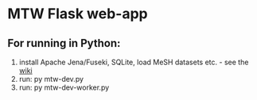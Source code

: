 # MTW Flask web-app

## For running in Python:

1. install Apache Jena/Fuseki, SQLite, load MeSH datasets etc. - see the [wiki](https://github.com/filak/MTW-MeSH/wiki)
2. run: py mtw-dev.py
3. run: py mtw-dev-worker.py
